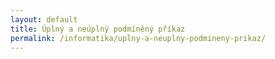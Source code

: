 ```yaml
---
layout: default
title: Úplný a neúplný podmíněný příkaz
permalink: /informatika/uplny-a-neuplny-podmineny-prikaz/
---
```

